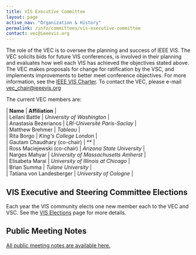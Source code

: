 ```yaml
---
title: VIS Executive Committee
layout: page
active_nav: "Organization & History"
permalink: /info/committees/vis-executive-committee
contact: vec@ieeevis.org
---
```

The role of the VEC is to oversee the planning and success of IEEE VIS. The VEC solicits bids for future VIS conferences, is involved in their planning and evaluates how well each VIS has achieved the objectives stated above. The VEC makes proposals for change for ratification by the VSC, and implements improvements to better meet conference objectives. For more information, see the [IEEE VIS Charter](https://drive.google.com/file/d/1CzoEKf0CiHvybLsB44OcoD9OFiCTT210/view?usp=sharing). To contact the VEC, please e-mail [vec_chair@ieeevis.org](vec_chair@ieeevis.org)

The current VEC members are:

| **Name** | **Affiliation** |<br>
| Leilani Battle | *University of Washington* |<br>
| Anastasia Bezerianos | *LRI-Université Paris-Saclay* | <br>
| Matthew Brehmer | *Tableau* |<br>
| Rita Borgo | *King's College London* | <br>
| Gautam Chaudhary (co-chair) | ** |<br>
| Ross Maciejewski (co-chair) | *Arizona State University* |<br>
| Narges Mahyar | *University of Massachusetts Amherst* |<br>
| Elisabeta Marai | *University of Illinois at Chicago* |<br>
| Brian Summa | *Tulane University* |<br>
| Tatiana von Landesberger | *University of Cologne* |<br>

## VIS Executive and Steering Committee Elections
Each year the VIS community elects one new member each to the VEC and VSC. 
See the [VIS Elections](/year/2024/info/elections) page for more details.

## Public Meeting Notes

[All public meeting notes are available here.](https://drive.google.com/drive/folders/1H1i_gN-EyWPwEtnoprzo4d2fUO2gQfpi?usp=sharing)<br>
